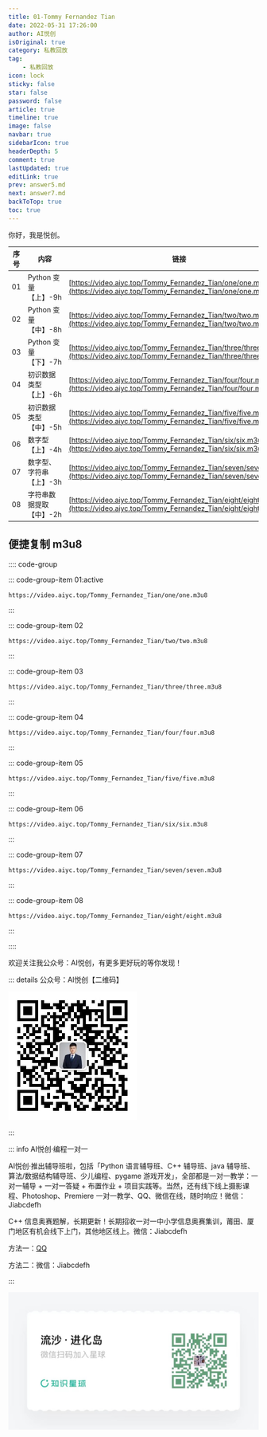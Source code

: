 ```yaml
---
title: 01-Tommy Fernandez Tian
date: 2022-05-31 17:26:00
author: AI悦创
isOriginal: true
category: 私教回放
tag:
    - 私教回放
icon: lock
sticky: false
star: false
password: false
article: true
timeline: true
image: false
navbar: true
sidebarIcon: true
headerDepth: 5
comment: true
lastUpdated: true
editLink: true
prev: answer5.md
next: answer7.md
backToTop: true
toc: true
---
```


你好，我是悦创。

| 序号 | 内容                    | 链接                                                         |
| ---- | ----------------------- | ------------------------------------------------------------ |
| 01   | Python 变量【上】-9h    | [https://video.aiyc.top/Tommy_Fernandez_Tian/one/one.m3u8](https://video.aiyc.top/Tommy_Fernandez_Tian/one/one.m3u8) |
| 02   | Python 变量【中】-8h    | [https://video.aiyc.top/Tommy_Fernandez_Tian/two/two.m3u8](https://video.aiyc.top/Tommy_Fernandez_Tian/two/two.m3u8) |
| 03   | Python 变量【下】-7h    | [https://video.aiyc.top/Tommy_Fernandez_Tian/three/three.m3u8](https://video.aiyc.top/Tommy_Fernandez_Tian/three/three.m3u8) |
| 04   | 初识数据类型【上】-6h   | [https://video.aiyc.top/Tommy_Fernandez_Tian/four/four.m3u8](https://video.aiyc.top/Tommy_Fernandez_Tian/four/four.m3u8) |
| 05   | 初识数据类型【中】-5h   | [https://video.aiyc.top/Tommy_Fernandez_Tian/five/five.m3u8](https://video.aiyc.top/Tommy_Fernandez_Tian/five/five.m3u8) |
| 06   | 数字型【上】-4h         | [https://video.aiyc.top/Tommy_Fernandez_Tian/six/six.m3u8](https://video.aiyc.top/Tommy_Fernandez_Tian/six/six.m3u8) |
| 07   | 数字型、字符串【上】-3h | [https://video.aiyc.top/Tommy_Fernandez_Tian/seven/seven.m3u8](https://video.aiyc.top/Tommy_Fernandez_Tian/seven/seven.m3u8) |
| 08   | 字符串数据提取【中】-2h | [https://video.aiyc.top/Tommy_Fernandez_Tian/eight/eight.m3u8](https://video.aiyc.top/Tommy_Fernandez_Tian/eight/eight.m3u8) |



## 便捷复制 m3u8

:::: code-group

::: code-group-item 01:active

```url
https://video.aiyc.top/Tommy_Fernandez_Tian/one/one.m3u8
```

:::

::: code-group-item 02

```url
https://video.aiyc.top/Tommy_Fernandez_Tian/two/two.m3u8
```

:::

::: code-group-item 03

```url
https://video.aiyc.top/Tommy_Fernandez_Tian/three/three.m3u8
```

:::

::: code-group-item 04

```url
https://video.aiyc.top/Tommy_Fernandez_Tian/four/four.m3u8
```

:::

::: code-group-item 05

```url
https://video.aiyc.top/Tommy_Fernandez_Tian/five/five.m3u8
```

:::

::: code-group-item 06

```url
https://video.aiyc.top/Tommy_Fernandez_Tian/six/six.m3u8
```

:::

::: code-group-item 07

```url
https://video.aiyc.top/Tommy_Fernandez_Tian/seven/seven.m3u8
```

:::

::: code-group-item 08

```url
https://video.aiyc.top/Tommy_Fernandez_Tian/eight/eight.m3u8
```

:::

::::

欢迎关注我公众号：AI悦创，有更多更好玩的等你发现！

::: details 公众号：AI悦创【二维码】

![](/gzh.jpg)

:::

::: info AI悦创·编程一对一

AI悦创·推出辅导班啦，包括「Python 语言辅导班、C++ 辅导班、java 辅导班、算法/数据结构辅导班、少儿编程、pygame 游戏开发」，全部都是一对一教学：一对一辅导 + 一对一答疑 + 布置作业 + 项目实践等。当然，还有线下线上摄影课程、Photoshop、Premiere 一对一教学、QQ、微信在线，随时响应！微信：Jiabcdefh

C++ 信息奥赛题解，长期更新！长期招收一对一中小学信息奥赛集训，莆田、厦门地区有机会线下上门，其他地区线上。微信：Jiabcdefh

方法一：[QQ](http://wpa.qq.com/msgrd?v=3&uin=1432803776&site=qq&menu=yes)

方法二：微信：Jiabcdefh

:::

![](/zsxq.jpg)













